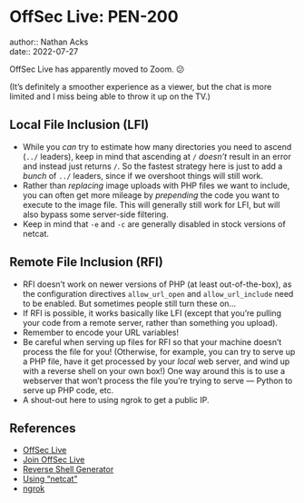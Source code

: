 # OffSec Live: PEN-200

author:: Nathan Acks  
date:: 2022-07-27

OffSec Live has apparently moved to Zoom. 😕

(It’s definitely a smoother experience as a viewer, but the chat is more limited and I miss being able to throw it up on the TV.)

## Local File Inclusion (LFI)

* While you *can* try to estimate how many directories you need to ascend (`../` leaders), keep in mind that ascending at `/` *doesn’t* result in an error and instead just returns `/`. So the fastest strategy here is just to add a *bunch* of `../` leaders, since if we overshoot things will still work.
* Rather than *replacing* image uploads with PHP files we want to include, you can often get more mileage by *prepending* the code you want to execute to the image file. This will generally still work for LFI, but will also bypass some server-side filtering.
* Keep in mind that `-e` and `-c` are generally disabled in stock versions of netcat.

## Remote File Inclusion (RFI)

* RFI doesn’t work on newer versions of PHP (at least out-of-the-box), as the configuration directives `allow_url_open` and `allow_url_include` need to be enabled. But sometimes people still turn these on…
* If RFI is possible, it works basically like LFI (except that you’re pulling your code from a remote server, rather than something you upload).
* Remember to encode your URL variables!
* Be careful when serving up files for RFI so that your machine doesn’t process the file for you! (Otherwise, for example, you can try to serve up a PHP file, have it get processed by your *local* web server, and wind up with a reverse shell on your own box!) One way around this is to use a webserver that won’t process the file you’re trying to serve — Python to serve up PHP code, etc.
* A shout-out here to using ngrok to get a public IP.

## References

* [OffSec Live](https://www.offensive-security.com/offsec/offsec-live/)
* [Join OffSec Live](https://learn.offensive-security.com/offsec-live-webinars)
* [Reverse Shell Generator](https://www.revshells.com/)
* [Using “netcat”](../notes/netcat.md)
* [ngrok](https://ngrok.com/)
